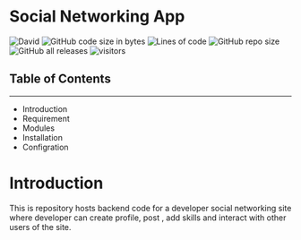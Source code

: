 # Social Networking App



![David](https://img.shields.io/david/kumarnwb/mern-stack) 
![GitHub code size in bytes](https://img.shields.io/github/languages/code-size/kumarnwb/mern-stack)
![Lines of code](https://img.shields.io/tokei/lines/github/kumarnwb/mern-stack)
![GitHub repo size](https://img.shields.io/github/repo-size/kumarnwb/mern-stack)
![GitHub all releases](https://img.shields.io/github/downloads/kumarnwb/mern-stack/total)
 ![visitors](https://visitor-badge.glitch.me/badge?page_id=kumarnwb.mern-stack)

## Table of Contents
-----------------------------------

* Introduction
* Requirement
* Modules
* Installation
* Configration


# Introduction
 This is repository hosts backend code for a developer social networking site where developer can create profile, post , add skills and interact with other users of the site.

